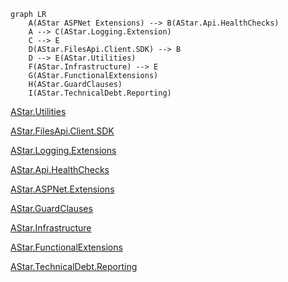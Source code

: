 
```mermaid
graph LR
    A(AStar ASPNet Extensions) --> B(AStar.Api.HealthChecks)
    A --> C(AStar.Logging.Extension)
    C --> E
    D(AStar.FilesApi.Client.SDK) --> B
    D --> E(AStar.Utilities)
    F(AStar.Infrastructure) --> E
    G(AStar.FunctionalExtensions)
    H(AStar.GuardClauses)
    I(AStar.TechnicalDebt.Reporting)
```

[AStar.Utilities](https://github.com/jbarden/astar-infrastructure/blob/main/README.md)

[AStar.FilesApi.Client.SDK](https://github.com/jbarden/astar-filesapi-client-sdk/README.md)

[AStar.Logging.Extensions](https://github.com/jbarden/astar-logging-extensions/README.md)

[AStar.Api.HealthChecks](https://github.com/jbarden/astar-api-healthchecks/README.md)

[AStar.ASPNet.Extensions](https://github.com/jbarden/astar-aspnet-extensions/README.md)

[AStar.GuardClauses](https://github.com/jbarden/astar-guardclauses/README.md)

[AStar.Infrastructure](https://github.com/jbarden/astar-infrastructure/README.md)

[AStar.FunctionalExtensions](https://github.com/jbarden/astar-functionalextensions/README.md)

[AStar.TechnicalDebt.Reporting](https://github.com/jbarden/astar-technicaldebt-reporting/README.md)
